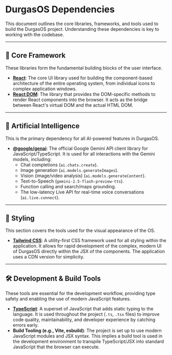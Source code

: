 # DurgasOS Dependencies

This document outlines the core libraries, frameworks, and tools used to build the DurgasOS project. Understanding these dependencies is key to working with the codebase.

---

## 🚀 Core Framework

These libraries form the fundamental building blocks of the user interface.

-   **[React](https://react.dev/)**: The core UI library used for building the component-based architecture of the entire operating system, from individual icons to complex application windows.
-   **[React DOM](https://react.dev/learn/add-react-to-an-existing-project#step-2-render-react-components)**: The library that provides the DOM-specific methods to render React components into the browser. It acts as the bridge between React's virtual DOM and the actual HTML DOM.

---

## 🧠 Artificial Intelligence

This is the primary dependency for all AI-powered features in DurgasOS.

-   **[@google/genai](https://www.npmjs.com/package/@google/genai)**: The official Google Gemini API client library for JavaScript/TypeScript. It is used for all interactions with the Gemini models, including:
    -   Chat completions (`ai.chats.create`).
    -   Image generation (`ai.models.generateImages`).
    -   Vision (image/video analysis) (`ai.models.generateContent`).
    -   Text-to-Speech (`gemini-2.5-flash-preview-tts`).
    -   Function calling and search/maps grounding.
    -   The low-latency Live API for real-time voice conversations (`ai.live.connect`).

---

## 🎨 Styling

This section covers the tools used for the visual appearance of the OS.

-   **[Tailwind CSS](https://tailwindcss.com/)**: A utility-first CSS framework used for all styling within the application. It allows for rapid development of the complex, modern UI of DurgasOS directly within the JSX of the components. The application uses a CDN version for simplicity.

---

## 🛠️ Development & Build Tools

These tools are essential for the development workflow, providing type safety and enabling the use of modern JavaScript features.

-   **[TypeScript](https://www.typescriptlang.org/)**: A superset of JavaScript that adds static typing to the language. It is used throughout the project (`.ts`, `.tsx` files) to improve code quality, maintainability, and developer experience by catching errors early.
-   **Build Tooling (e.g., Vite, esbuild)**: The project is set up to use modern JavaScript modules and JSX syntax. This implies a build tool is used in the development environment to transpile TypeScript/JSX into standard JavaScript that the browser can execute.
